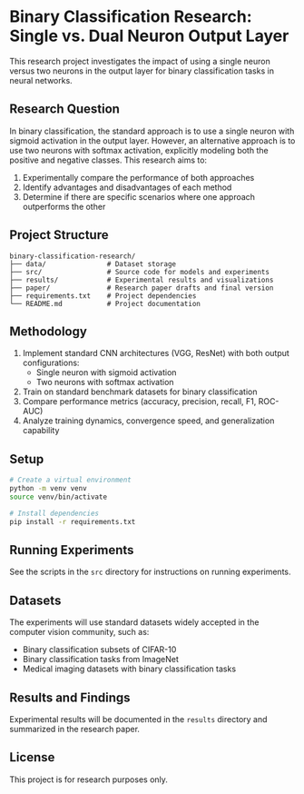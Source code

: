 # Binary Classification Research: Single vs. Dual Neuron Output Layer

This research project investigates the impact of using a single neuron versus two neurons in the output layer for binary classification tasks in neural networks.

## Research Question

In binary classification, the standard approach is to use a single neuron with sigmoid activation in the output layer. However, an alternative approach is to use two neurons with softmax activation, explicitly modeling both the positive and negative classes. This research aims to:

1. Experimentally compare the performance of both approaches
2. Identify advantages and disadvantages of each method
3. Determine if there are specific scenarios where one approach outperforms the other

## Project Structure

```
binary-classification-research/
├── data/               # Dataset storage
├── src/                # Source code for models and experiments
├── results/            # Experimental results and visualizations
├── paper/              # Research paper drafts and final version
├── requirements.txt    # Project dependencies
└── README.md           # Project documentation
```

## Methodology

1. Implement standard CNN architectures (VGG, ResNet) with both output configurations:
   - Single neuron with sigmoid activation
   - Two neurons with softmax activation
2. Train on standard benchmark datasets for binary classification
3. Compare performance metrics (accuracy, precision, recall, F1, ROC-AUC)
4. Analyze training dynamics, convergence speed, and generalization capability

## Setup

```bash
# Create a virtual environment
python -m venv venv
source venv/bin/activate

# Install dependencies
pip install -r requirements.txt
```

## Running Experiments

See the scripts in the `src` directory for instructions on running experiments.

## Datasets

The experiments will use standard datasets widely accepted in the computer vision community, such as:
- Binary classification subsets of CIFAR-10
- Binary classification tasks from ImageNet
- Medical imaging datasets with binary classification tasks

## Results and Findings

Experimental results will be documented in the `results` directory and summarized in the research paper.

## License

This project is for research purposes only.
